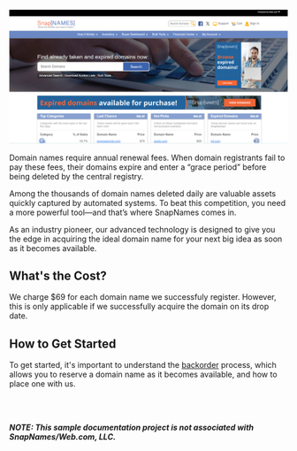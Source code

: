 
![snapnames-homepage](snapnames-homepage.png)

Domain names require annual renewal fees. When domain registrants fail to pay these fees, their domains expire and enter a “grace period” before being deleted by the central registry.

Among the thousands of domain names deleted daily are valuable assets quickly captured by automated systems. To beat this competition, you need a more powerful tool—and that’s where SnapNames comes in. 

As an industry pioneer, our advanced technology is designed to give you the edge in acquiring the ideal domain name for your next big idea as soon as it becomes available.


## What's the Cost?
We charge $69 for each domain name we successfuly register. However, this is only applicable if we successfully acquire the domain on its drop date.


## How to Get Started

To get started, it's important to understand the [backorder](https://curious-druid-05e915.netlify.app/backorders/) process, which allows you to reserve a domain name as it becomes available, and how to place one with us.


<br></br> 

**_NOTE: This sample documentation project is not associated with SnapNames/Web.com, LLC._** 
<br></br> 
